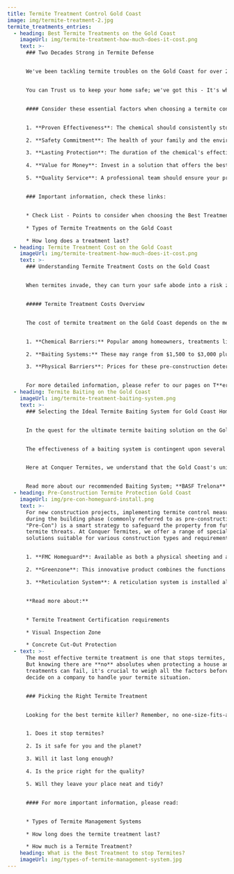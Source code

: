 ```yaml
---
title: Termite Treatment Control Gold Coast
image: img/termite-treatment-2.jpg
termite_treatments_entries:
  - heading: Best Termite Treatments on the Gold Coast
    imageUrl: img/termite-treatment-how-much-does-it-cost.png
    text: >-
      ### Two Decades Strong in Termite Defense


      We've been tackling termite troubles on the Gold Coast for over 20 years at Conquer Termites. That's plenty of time to get really good at what we do – figuring out the best ways and the top-notch chemicals to keep those termites at bay. 


      You can Trust us to keep your home safe; we've got this - It's what we specialise in.


      #### Consider these essential factors when choosing a termite control provider:


      1. **Proven Effectiveness**: The chemical should consistently stop termite activity.

      2. **Safety Commitment**: The health of your family and the environment should not be compromised.

      3. **Lasting Protection**: The duration of the chemical's effectiveness.

      4. **Value for Money**: Invest in a solution that offers the best return, not just the lowest price.

      5. **Quality Service**: A professional team should ensure your property is left neat post-treatment. The care factor matters.


      ### Important information, check these links:


      * Check List - Points to consider when choosing the Best Treatment Company

      * Types of Termite Treatments on the Gold Coast

      * How long does a treatment last?
  - heading: Termite Treatment Cost on the Gold Coast
    imageUrl: img/termite-treatment-how-much-does-it-cost.png
    text: >-
      ### Understanding Termite Treatment Costs on the Gold Coast


      When termites invade, they can turn your safe abode into a risk zone. If you're encountering these unwelcome guests on the Gold Coast, it's natural to consider the financial aspect of the eradication process.


      ##### Termite Treatment Costs Overview


      The cost of termite treatment on the Gold Coast depends on the method used:


      1. **Chemical Barriers:** Popular among homeowners, treatments like Termidor HE typically cost between $3,000 to $4,000, with variations based on the home's perimeter and chosen chemical.

      2. **Baiting Systems:** These may range from $1,500 to $3,000 plus ongoing monitoring fees, determined by the property size and number of stations needed.

      3. **Physical Barriers**: Prices for these pre-construction deterrents are custom quoted based on the specific project requirements.


      For more detailed information, please refer to our pages on T**ermite Treatment Barrier Cost - Gold Coast**
  - heading: Termite Baiting on the Gold Coast
    imageUrl: img/termite-treatment-baiting-system.png
    text: >-
      ### Selecting the Ideal Termite Baiting System for Gold Coast Homes


      In the quest for the ultimate termite baiting solution on the Gold Coast, it's imperative to look beyond the surface and choose a system that delivers real results. 


      The effectiveness of a baiting system is contingent upon several factors, including its ability to attract termites, the bait's quality, and the system's design.


      Here at Conquer Termites, we understand that the Gold Coast's unique climate and termite species require a baiting system that is robust and reliable. 


      Read more about our recommended Baiting System; **BASF Trelona**
  - heading: Pre-Construction Termite Protection Gold Coast
    imageUrl: img/pre-con-homeguard-install.png
    text: >-
      For new construction projects, implementing termite control measures
      during the building phase (commonly referred to as pre-construction or
      "Pre-Con") is a smart strategy to safeguard the property from future
      termite threats. At Conquer Termites, we offer a range of specialized
      solutions suitable for various construction types and requirements:


      1. **FMC Homeguard**: Available as both a physical sheeting and a parging paint, FMC Homeguard acts as an effective termite barrier. It is specifically engineered to prevent termite entry, providing lasting defence for the new build.

      2. **Greenzone**: This innovative product combines the functions of an expansion joint foam with termite-repellent capabilities. Greenzone is an excellent choice for builders looking for a dual-purpose solution that also repels termites.

      3. **Reticulation System**: A reticulation system is installed along the external perimeter of the building and involves a network of underground pipes. This system is designed for the future reapplication of termite control chemicals, offering a long-term termite management solution without the need for disruptive re-treatment processes.


      **Read more about:**


      * Termite Treatment Certification requirements

      * Visual Inspection Zone

      * Concrete Cut-Out Protection
  - text: >-
      The most effective termite treatment is one that stops termites, right?
      But knowing there are **no** absolutes when protecting a house and that
      treatments can fail, it's crucial to weigh all the factors before you
      decide on a company to handle your termite situation.


      ### Picking the Right Termite Treatment


      Looking for the best termite killer? Remember, no one-size-fits-all here. Before you pick a pest control service, think about these:


      1. Does it stop termites?

      2. Is it safe for you and the planet?

      3. Will it last long enough?

      4. Is the price right for the quality?

      5. Will they leave your place neat and tidy?


      #### For more important information, please read: 


      * Types of Termite Management Systems

      * How long does the termite treatment last?

      * How much is a Termite Treatment?
    heading: What is the Best Treatment to stop Termites?
    imageUrl: img/types-of-termite-management-system.jpg
---
```

